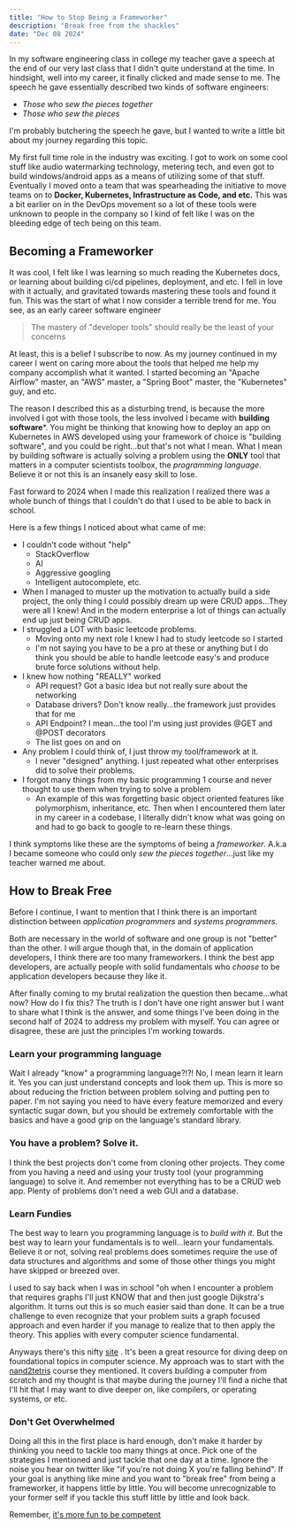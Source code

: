 ```yaml
---
title: "How to Stop Being a Frameworker"
description: "Break free from the shackles"
date: "Dec 08 2024"
---
```

In my software engineering class in college my teacher gave a speech at the end of our very last class that I didn't quite understand at the time. In hindsight, well into my career, it finally clicked and made sense to me. The speech he gave essentially described two kinds of software engineers: 

- *Those who sew the pieces together*
- *Those who sew the pieces*

I'm probably butchering the speech he gave, but I wanted to write a little bit about my journey regarding this topic.

My first full time role in the industry was exciting. I got to work on some cool stuff like audio watermarking technology, metering tech, and even got to build windows/android apps as a means of utilizing some of that stuff. Eventually I moved onto a team that was spearheading the initiative to move teams on to **Docker, Kubernetes, Infrastructure as Code, and etc.** This was a bit earlier on in the DevOps movement so a lot of these tools were unknown to people in the company so I kind of felt like I was on the bleeding edge of tech being on this team.

## Becoming a Frameworker
It was cool, I felt like I was learning so much reading the Kubernetes docs, or learning about building ci/cd pipelines, deployment, and etc. I fell in love with it actually, and gravitated towards mastering these tools and found it fun. This was the start of what I now consider a terrible trend for me. You see, as an early career software engineer 

> The mastery of "developer tools" should really be the least of your concerns

At least, this is a belief I subscribe to now. As my journey continued in my career I went on caring more about the tools that helped me help my company accomplish what it wanted. I started becoming an "Apache Airflow" master, an "AWS" master, a "Spring Boot" master, the "Kubernetes" guy, and etc. 

The reason I described this as a disturbing trend, is because the more involved I got with those tools, the less involved I became with **building software***. You might be thinking that knowing how to deploy an app on Kubernetes in AWS developed using your framework of choice is "building software", and you could be right...but that's not what I mean. What I mean by building software is actually solving a problem using the **ONLY** tool that matters in a computer scientists toolbox, the *programming language*. Believe it or not this is an insanely easy skill to lose.

Fast forward to 2024 when I made this realization I realized there was a whole bunch of things that I couldn't do that I used to be able to back in school.

Here is a few things I noticed about what came of me:
- I couldn't code without "help"
	- StackOverflow
	- AI
	- Aggressive googling
	- Intelligent autocomplete, etc.
- When I managed to muster up the motivation to actually build a side project, the only thing I could possibly dream up were CRUD apps...They were all I knew! And in the modern enterprise a lot of things can actually end up just being CRUD apps.
- I struggled a LOT with basic leetcode problems.
	- Moving onto my next role I knew I had to study leetcode so I started
	- I'm not saying you have to be a pro at these or anything but I do think you should be able to handle leetcode easy's and produce brute force solutions without help.
- I knew how nothing "REALLY" worked
	- API request? Got a basic idea but not really sure about the networking
	- Database drivers? Don't know really...the framework just provides that for me
	- API Endpoint? I mean...the tool I'm using just provides @GET and @POST decorators
	- The list goes on and on
- Any problem I could think of, I just throw my tool/framework at it.
	- I never "designed" anything. I just repeated what other enterprises did to solve their problems.
- I forgot many things from my basic programming 1 course and never thought to use them when trying to solve a problem
	- An example of this was forgetting basic object oriented features like polymorphism, inheritance, etc. Then when I encountered them later in my career in a codebase, I literally didn't know what was going on and had to go back to google to re-learn these things.

I think symptoms like these are the symptoms of being a *frameworker*. A.k.a I became someone who could only *sew the pieces together*...just like my teacher warned me about.

## How to Break Free
Before I continue, I want to mention that I think there is an important distinction between *application programmers* and *systems programmers*.

Both are necessary in the world of software and one group is not "better" than the other. I will argue though that, in the domain of application developers, I think there are too many frameworkers. I think the best app developers, are actually people with solid fundamentals who *choose* to be application developers because they like it.

After finally coming to my brutal realization the question then became...what now? How do I fix this? The truth is I don't have one right answer but I want to share what I think is the answer, and some things I've been doing in the second half of 2024 to address my problem with myself. You can agree or disagree, these are just the principles I'm working towards.

### Learn your programming language
Wait I already "know" a programming language?!?! No, I mean learn it learn it. Yes you can just understand concepts and look them up. This is more so about reducing the friction between problem solving and putting pen to paper. I'm not saying you need to have every feature memorized and every syntactic sugar down, but you should be extremely comfortable with the basics and have a good grip on the language's standard library.

### You have a problem? Solve it.
I think the best projects don't come from cloning other projects. They come from you having a need and using your trusty tool (your programming language) to solve it. And remember not everything has to be a CRUD web app. Plenty of problems don't need a web GUI and a database.

### Learn Fundies
The best way to learn you programming language is to *build with it*. But the best way to learn your fundamentals is to well...learn your fundamentals. Believe it or not, solving real problems does sometimes require the use of data structures and algorithms and some of those other things you might have skipped or breezed over.

I used to say back when I was in school "oh when I encounter a problem that requires graphs I'll just KNOW that and then just google Dijkstra's algorithm. It turns out this is so much easier said than done. It can be a true challenge to even recognize that your problem suits a graph focused approach and even harder if you manage to realize that to then apply the theory. This applies with every computer science fundamental.

Anyways there's this nifty [site](https://teachyourselfcs.com/) . It's been a great resource for diving deep on foundational topics in computer science. My approach was to start with the [nand2tetris](https://www.nand2tetris.org/) course they mentioned. It covers building a computer from scratch and my thought is that maybe during the journey I'll find a niche that I'll hit that I may want to dive deeper on, like compilers, or operating systems, or etc.

### Don't Get Overwhelmed
Doing all this in the first place is hard enough, don't make it harder by thinking you need to tackle too many things at once. Pick one of the strategies I mentioned and just tackle that one day at a time. Ignore the noise you hear on twitter like "if you're not doing X you're falling behind". If your goal is anything like mine and you want to "break free" from being a frameworker, it happens little by little. You will become unrecognizable to your former self if you tackle this stuff little by little and look back. 

Remember, [it's more fun to be competent](https://world.hey.com/dhh/programmers-should-stop-celebrating-incompetence-de1a4725)